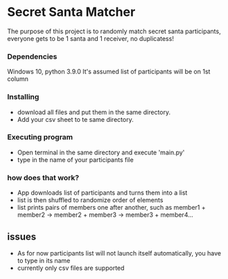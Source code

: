 # Secret Santa Matcher
The purpose of this project is to randomly match secret santa participants, everyone gets to be 1 santa and 1 receiver, no duplicatess!

### Dependencies

Windows 10, python 3.9.0
It's assumed list of participants will be on 1st column
### Installing

* download all files and put them in the same directory.
* Add your csv sheet to te same directory.


### Executing program

* Open terminal in the same directory and execute 'main.py'
* type in the name of your participants file

### how does that work?

* App downloads list of participants and turns them into a list
* list is then shuffled to randomize order of elements
* list prints pairs of members one after another, such as member1 + member2 -> member2 + member3 -> member3 + member4...

## issues
* As for now participants list will not launch itself automatically, you have to type in its name
* currently only csv files are supported